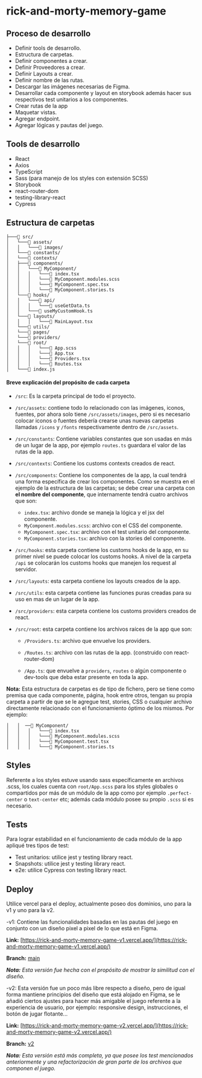 

# rick-and-morty-memory-game

## Proceso de desarrollo

- Definir tools de desarrollo.
- Estructura de carpetas.
- Definir componentes a crear.
- Definir Proveedores a crear.
- Definir Layouts a crear.
- Definir nombre de las rutas.
- Descargar las imágenes necesarias de Figma.
- Desarrollar cada componente y layout en storybook además hacer sus respectivos test unitarios a los componentes.
- Crear rutas de la app
- Maquetar vistas.
- Agregar endpoint.
- Agregar lógicas y pautas del juego.

## Tools de desarrollo

- React
- Axios
- TypeScript
- Sass (para manejo de los styles con extensión SCSS)
- Storybook
- react-router-dom
- testing-library-react
- Cypress

## Estructura de carpetas

```
├───📁 src/
│   └───📁 assets/
│   │   └───📁 images/
│   └───📁 constants/
│   └───📁 contexts/
│   ├───📁 components/
│   │   └───📁 MyComponent/
│   │   │   └───📄 index.tsx
│   │   │   └───📄 MyComponent.modules.scss
│   │   │   └───📄 MyComponent.spec.tsx
│   │   │   └───📄 MyComponent.stories.ts
│   └───📁 hooks/
│   │   └───📁 api/
│   │   │   └───📄 useGetData.ts
│   │   └───📄 useMyCustomHook.ts
│   └───📁 layouts/
│   │   │   └───📄 MainLayout.tsx
│   └───📁 utils/
│   └───📁 pages/
│   └───📁 providers/
│   └───📁 root/
│   │   │   └───📄 App.scss
│   │   │   └───📄 App.tsx
│   │   │   └───📄 Providers.tsx
│   │   │   └───📄 Routes.tsx
│   └───📄 index.js
```

#### Breve explicación del propósito de cada carpeta

- `/src`:
  Es la carpeta principal de todo el proyecto.

- `/src/assets`:
  contiene todo lo relacionado con las imágenes, iconos, fuentes, por ahora solo tiene `/src/assets/images`, pero si es necesario colocar iconos o fuentes debería crearse unas nuevas carpetas llamadas `/icons` y `/fonts` respectivamente dentro de `/src/assets`.

- `/src/constants`:
  Contiene variables constantes que son usadas en más de un lugar de la app, por ejemplo `routes.ts` guardara el valor de las rutas de la app.

- `/src/contexts`:
  Contiene los customs contexts creados de react.

- `/src/components`:
  Contiene los componentes de la app, la cual tendrá una forma específica de crear los componentes. Como se muestra en el ejemplo de la estructura de las carpetas; se debe crear una carpeta con **el nombre del componente**, que internamente tendrá cuatro archivos que son:

  - `index.tsx`: archivo donde se maneja la lógica y el jsx del componente.
  - `MyComponent.modules.scss`: archivo con el CSS del componente.
  - `MyComponent.spec.tsx`: archivo con el test unitario del componente.
  - `MyComponent.stories.tsx`: archivo con la stories del componente.

- `/src/hooks`: esta carpeta contiene los customs hooks de la app, en su primer nivel se puede colocar los customs hooks. A nivel de la carpeta `/api` se colocarán los customs hooks que manejen los request al servidor.

- `/src/layouts`: esta carpeta contiene los layouts creados de la app.

- `/src/utils`: esta carpeta contiene las funciones puras creadas para su uso en mas de un lugar de la app.

- `/src/providers`: esta carpeta contiene los customs providers creados de react.

- `/src/root`: esta carpeta contiene los archivos raíces de la app que son:

  - `/Providers.ts`: archivo que envuelve los providers.
 
  - `/Routes.ts`: archivo con las rutas de la app. (construido con react-router-dom)
 
  - `/App.ts`: que envuelve a `providers`, `routes` o algún componente o dev-tools que deba estar presente en toda la app.

**Nota:** Esta estructura de carpetas es de tipo de fichero, pero se tiene como premisa que cada componente, página, hook entre otros, tengan su propia carpeta  a partir de que se le agregue test, stories, CSS o cualquier archivo directamente relacionado con el funcionamiento óptimo de los mismos. 
Por ejemplo:
```
│   │  ──📁 MyComponent/
│   │   │   └───📄 index.tsx
│   │   │   └───📄 MyComponent.modules.scss
│   │   │   └───📄 MyComponent.test.tsx
│   │   │   └───📄 MyComponent.stories.ts
```


## Styles
Referente a los styles estuve usando sass específicamente en archivos .scss, los cuales cuenta con `root/App.scss` para los styles globales o compartidos por más de un módulo de la app como por ejemplo `.perfect-center` o `text-center` etc;  además cada módulo posee su propio `.scss` si es necesario.

## Tests
Para lograr estabilidad en el funcionamiento de cada módulo de la app apliqué tres tipos de test: 

- Test unitarios: utilice jest y testing library react.
- Snapshots: utilice jest y testing library react.
- e2e: utilice Cypress con testing library react.

## Deploy

Utilice vercel para el deploy, actualmente poseo dos dominios, uno para la v1 y uno para la v2.

-v1: Contiene las funcionalidades basadas en las pautas del juego en conjunto con un diseño pixel a pixel de lo que está en Figma. 

**Link:** [https://rick-and-morty-memory-game-v1.vercel.app/](https://rick-and-morty-memory-game-v1.vercel.app/)

**Branch:** [main](https://github.com/ilemarandrade/rick-and-morty-memory-game)

***Nota:** Esta versión fue hecha con el propósito de mostrar la similitud con el diseño.*

-v2: Esta versión fue un poco más libre respecto a diseño, pero de igual forma mantiene principios del diseño que está alojado en Figma, se le añadió ciertos ajustes para hacer más amigable el juego referente a la experiencia de usuario, por ejemplo: responsive design, instrucciones, el botón de jugar flotante...

**Link:** [https://rick-and-morty-memory-game-v2.vercel.app/](https://rick-and-morty-memory-game-v2.vercel.app/)

**Branch:** [v2](https://github.com/ilemarandrade/rick-and-morty-memory-game/tree/v2)

***Nota:** Esta versión está más completa, ya que posee los test mencionados anteriormente y una refactorización de gran parte de los archivos que componen el juego.*
